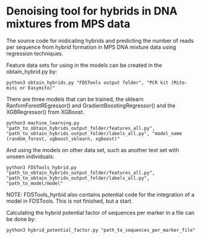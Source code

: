 # Denoising tool for hybrids in DNA mixtures from MPS data
The source code for inidicating hybrids and predicting the number of reads per sequence from hybrid formation in MPS DNA mixture data using regression techniques. 

Feature data sets for using in the models can be created in the obtain_hybrid.py by:
```
python3 obtain_hybrids.py "FDSTools output folder", "PCR kit (Mito-mini or Easymito)"
```

There are three models that can be trained, the sklearn RanfomForestREgressor() and GradientBoostingRegressor() and the XGBRegressor() from XGBoost. 

```
python3 machine_learning.py "path_to_obtain_hybrids_output_folder/features_all.py", "path_to_obtain_hybrids_output_folder/labels_all.py", "model_name (random_forest, xgboost_sklearn, xgboost)"
```

And using the models on other data set, such as another test set with unseen individuals:

```
python3 FDSTools_hybrid.py "path_to_obtain_hybrids_output_folder/features_all.py", "path_to_obtain_hybrids_output_folder/labels_all.py", "path_to_model/model"
```

NOTE: FDSTools_hyrbid also contains potential code for the integration of a model in FDSTools. This is not finished, but a start.



Calculating the hybrid potential factor of sequences per marker in a file can be done by:

```
python3 hybrid_potential_factor.py "path_to_sequences_per_marker_file"
```

